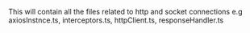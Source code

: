 This will contain all the files related to http and socket connections e.g axiosInstnce.ts, interceptors.ts, httpClient.ts, responseHandler.ts